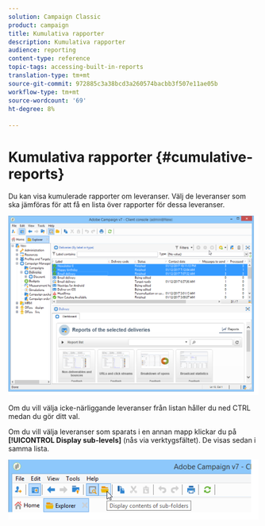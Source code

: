```yaml
---
solution: Campaign Classic
product: campaign
title: Kumulativa rapporter
description: Kumulativa rapporter
audience: reporting
content-type: reference
topic-tags: accessing-built-in-reports
translation-type: tm+mt
source-git-commit: 972885c3a38bcd3a260574bacbb3f507e11ae05b
workflow-type: tm+mt
source-wordcount: '69'
ht-degree: 8%

---
```



# Kumulativa rapporter {#cumulative-reports}

Du kan visa kumulerade rapporter om leveranser. Välj de leveranser som ska jämföras för att få en lista över rapporter för dessa leveranser.

![](assets/s_ncs_user_report_compare_tab.png)

Om du vill välja icke-närliggande leveranser från listan håller du ned CTRL medan du gör ditt val.

Om du vill välja leveranser som sparats i en annan mapp klickar du på **[!UICONTROL Display sub-levels]** (nås via verktygsfältet). De visas sedan i samma lista.

![](assets/s_ncs_user_display_children_icon.png)
